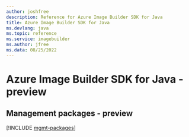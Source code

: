 ```yaml
---
author: joshfree
description: Reference for Azure Image Builder SDK for Java
title: Azure Image Builder SDK for Java
ms.devlang: java
ms.topic: reference
ms.service: imagebuilder
ms.author: jfree
ms.data: 08/25/2022
---
```

# Azure Image Builder SDK for Java - preview

## Management packages - preview
[!INCLUDE [mgmt-packages](image-builder-mgmt-index.md)]
